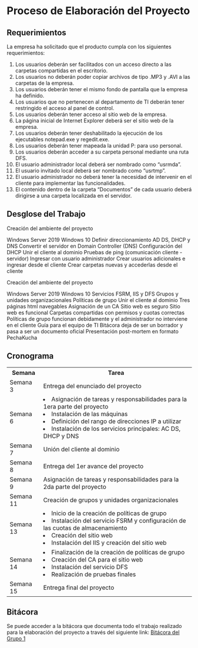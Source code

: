 # Proceso de Elaboración del Proyecto

## Requerimientos

La empresa ha solicitado que el producto cumpla con los siguientes requerimientos:

1. Los usuarios deberán ser facilitados con un acceso directo a las carpetas compartidas en el escritorio.
2. Los usuarios no deberán poder copiar archivos de tipo .MP3 y .AVI a las carpetas de la empresa.
3. Los usuarios deberán tener el mismo fondo de pantalla que la empresa ha definido.
4. Los usuarios que no pertenecen al departamento de TI deberán tener restringido el acceso al panel de control.
5. Los usuarios deberán tener acceso al sitio web de la empresa.
6. La página inicial de Internet Explorer deberá ser el sitio web de la empresa.
7. Los usuarios deberán tener deshabilitado la ejecución de los ejecutables notepad.exe y regedit.exe.
8. Los usuarios deberán tener mapeada la unidad P: para uso personal.
9. Los usuarios deberán acceder a su carpeta personal mediante una ruta DFS.
10. El usuario administrador local deberá ser nombrado como “usrmda”.
11. El usuario invitado local deberá ser nombrado como “usrtmp”.
12. El usuario administrador no deberá tener la necesidad de intervenir en el cliente para implementar las
    funcionalidades.
13. El contenido dentro de la carpeta “Documentos” de cada usuario deberá dirigirse a una carpeta localizada en el
    servidor.

## Desglose del Trabajo

<procedure title="Primera parte" collapsible="true">
  <procedure title="Arquitectura">
    <p>Creación del ambiente del proyecto</p>
    <step>Windows Server 2019</step>
    <step>Windows 10</step>
  </procedure>
  <procedure title="Configuraciones en el servidor">
    <step>Definir direccionamiento</step>
    <step>AD DS, DHCP y DNS</step>
    <step>Convertir el servidor en Domain Controller (DNS)</step>
    <step>Configuración del DHCP</step>
    <step>Unir el cliente al dominio</step>
  </procedure>
  <procedure title="Pruebas de funcionalidad">
    <step>Pruebas de ping (comunicación cliente - servidor)</step>
    <step>Ingresar con usuario administrador</step>
    <step>Crear usuarios adicionales e ingresar desde el cliente</step>
    <step>Crear carpetas nuevas y accederlas desde el cliente</step>
  </procedure>
</procedure>

<procedure title="Segunda parte" collapsible="true">
  <procedure title="Arquitectura">
    <p>Creación del ambiente del proyecto</p>
    <step>Windows Server 2019</step>
    <step>Windows 10</step>
  </procedure>
  <procedure title="Configuraciones en el servidor">
    <step>Servicios FSRM, IIS y DFS</step>
    <step>Grupos y unidades organizacionales</step>
    <step>Políticas de grupo</step>
    <step>Unir el cliente al dominio</step>
  </procedure>
  <procedure title="Creación del sitio web">
    <step>Tres páginas html navegables</step>
    <step>Asignación de un CA</step>
  </procedure>
  <procedure title="Pruebas de funcionalidad">
    <step>Sitio web es seguro</step>
    <step>Sitio web es funcional</step>
    <step>Carpetas compartidas con permisos y cuotas correctas</step>
    <step>Políticas de grupo funcionan debidamente y el administrador no interviene en el cliente</step>
  </procedure>
  <procedure title="Documentación">
    <step>Guía para el equipo de TI</step>
    <step>Bitácora deja de ser un borrador y pasa a ser un documento oficial</step>
    <step>Presentación post-mortem en formato PechaKucha</step>
  </procedure>
</procedure>

## Cronograma

<table width="100%">
  <tr>
    <th>Semana</th>
    <th>Tarea</th>
  </tr>
  <tr>
    <td>Semana 3</td>
    <td>Entrega del enunciado del proyecto</td>
  </tr>
  <tr>
    <td>Semana 6</td>
    <td>
      <list type="bullet">
        <li>Asignación de tareas y responsabilidades para la 1era parte del proyecto</li>
        <li>Instalación de las máquinas</li>
        <li>Definición del rango de direcciones IP a utilizar</li>
        <li>Instalación de los servicios principales: AC DS, DHCP y DNS</li>
    </list>
    </td>
  </tr>
  <tr>
    <td>Semana 7</td>
    <td>Unión del cliente al dominio</td>
  </tr>
  <tr>
    <td>Semana 8</td>
    <td>Entrega del 1er avance del proyecto</td>
  </tr>
  <tr>
    <td>Semana 9</td>
    <td>Asignación de tareas y responsabilidades para la 2da parte del proyecto</td>
  </tr>
  <tr>
    <td>Semana 11</td>
    <td>Creación de grupos y unidades organizacionales</td>
  </tr>
  <tr>
    <td>Semana 13</td>
    <td>
      <list type="bullet">
        <li>Inicio de la creación de políticas de grupo</li>
        <li>Instalación del servicio FSRM y configuración de las cuotas de almacenamiento</li>
        <li>Creación del sitio web</li>
        <li>Instalación del IIS y creación del sitio web</li>
    </list>
</td>
  </tr>
  <tr>
    <td>Semana 14</td>
    <td>
      <list type="bullet">
        <li>Finalización de la creación de políticas de grupo</li>
        <li>Creación del CA para el sitio web</li>
        <li>Instalación del servicio DFS</li>
        <li>Realización de pruebas finales</li>
    </list>
</td>
  </tr>
  <tr>
    <td>Semana 15</td>
    <td>Entrega final del proyecto</td>
  </tr>
</table>

## Bitácora

Se puede acceder a la bitácora que documenta todo el trabajo realizado para la elaboración del proyecto a través del
siguiente link: [Bitácora del Grupo 1](https://drive.google.com/file/d/1emXU9Fq53S2bZ9O5C2FTT1rhXxcTINZ2/view?usp=drive_link)
